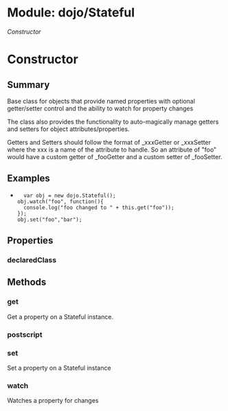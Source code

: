 # Module: dojo/Stateful

*Constructor*

# Constructor

## Summary

Base class for objects that provide named properties with optional getter/setter
control and the ability to watch for property changes

The class also provides the functionality to auto-magically manage getters
and setters for object attributes/properties.

Getters and Setters should follow the format of _xxxGetter or _xxxSetter where
the xxx is a name of the attribute to handle.  So an attribute of "foo"
would have a custom getter of _fooGetter and a custom setter of _fooSetter.

## Examples

*       var obj = new dojo.Stateful();
      obj.watch("foo", function(){
        console.log("foo changed to " + this.get("foo"));
      });
      obj.set("foo","bar");


## Properties

### declaredClass


## Methods

### get
Get a property on a Stateful instance.

### postscript


### set
Set a property on a Stateful instance

### watch
Watches a property for changes

